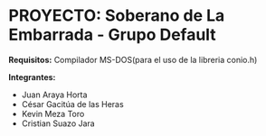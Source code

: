 # PROYECTO: Soberano de La Embarrada - Grupo Default

**Requisitos:**
Compilador MS-DOS(para el uso de la libreria conio.h)

**Integrantes:**
- Juan Araya Horta
- César Gacitúa de las Heras
- Kevin Meza Toro
- Cristian Suazo Jara

